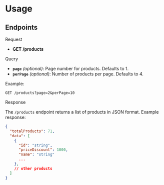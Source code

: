 # Usage

## Endpoints

Request

 - **GET /products**

Query

- **`page`** *(optional)*: Page number for products. Defaults to 1.
- **`perPage`** *(optional)*: Number of products per page. Defaults to 4.

Example:
```http
GET /products?page=2&perPage=10
```

Response

The `/products` endpoint returns a list of products in JSON format. Example response:

```json
{
  "totalProducts": 71,
  "data": [
    {
      "id": "string",
      "priceDiscount": 1000,
      "name": "string"
      ...
    },
    // other products
  ]
}
```
